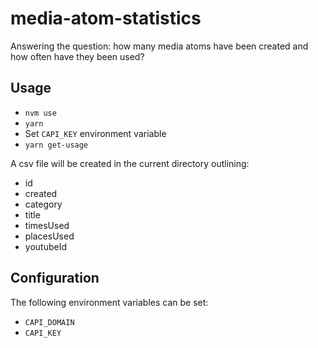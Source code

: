 # media-atom-statistics

Answering the question: how many media atoms have been created and how often have they been used?

## Usage
- `nvm use`
- `yarn`
- Set `CAPI_KEY` environment variable
- `yarn get-usage`

A csv file will be created in the current directory outlining:
- id
- created
- category
- title
- timesUsed
- placesUsed
- youtubeId

## Configuration
The following environment variables can be set:
- `CAPI_DOMAIN`
- `CAPI_KEY`
